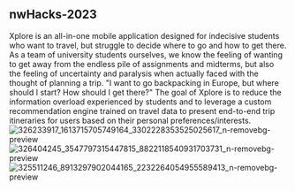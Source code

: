 ## nwHacks-2023

Xplore is an all-in-one mobile application designed for indecisive students who want to travel, but struggle to decide where to go and how to get there. As a team of university students ourselves, we know the feeling of wanting to get away from the endless pile of assignments and midterms, but also the feeling of uncertainty and paralysis when actually faced with the thought of planning a trip. "I want to go backpacking in Europe, but where should I start? How should I get there?" The goal of Xplore is to reduce the information overload experienced by students and to leverage a custom recommendation engine trained on travel data to present end-to-end trip itineraries for users based on their personal preferences/interests.
![326233917_1613715705749164_3302228353525025617_n-removebg-preview](https://user-images.githubusercontent.com/42591692/213937298-c1e90a50-a2a8-45a5-a5b8-8430059ec288.png)
![326404245_3547797315447815_8822118540931703731_n-removebg-preview](https://user-images.githubusercontent.com/42591692/213937300-3d184c86-3939-4769-b99a-b80f38e96185.png)
![325511246_8913297902044165_2232264054955589413_n-removebg-preview](https://user-images.githubusercontent.com/42591692/213937302-c9c3ceab-668c-4d86-98ae-c12635e2b91a.png)



